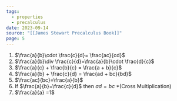 ```yaml
---
tags:
  - properties
  - precalculus
date: 2023-09-14
source: "[[James Stewart Precalculus Book]]"
page: 5
---
```

1. $\frac{a}{b}\cdot \frac{c}{d}= \frac{ac}{cd}$
2. $\frac{a}{b}\div \frac{c}{d}=\frac{a}{b}\cdot \frac{d}{c}$ 
3. $\frac{a}{c} + \frac{b}{c} = \frac{a + b}{c}$ 
4. $\frac{a}{b} + \frac{c}{d} = \frac{ad + bc}{bd}$ 
5. $\frac{ac}{bc}=\frac{a}{b}$
6. If $\frac{a}{b}=\frac{c}{d}$ then $ad=bc$  *(Cross Multiplication)
7. $\frac{a}{a} =1$

